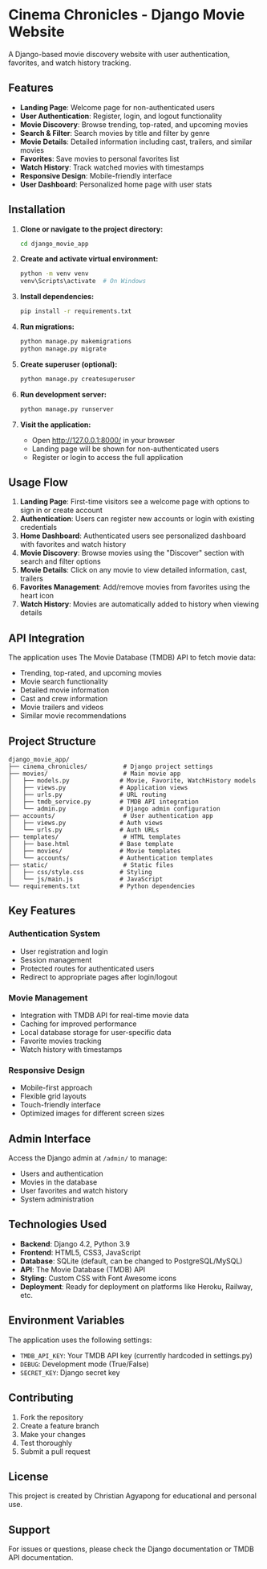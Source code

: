 # Cinema Chronicles - Django Movie Website

A Django-based movie discovery website with user authentication, favorites, and watch history tracking.

## Features

- **Landing Page**: Welcome page for non-authenticated users
- **User Authentication**: Register, login, and logout functionality
- **Movie Discovery**: Browse trending, top-rated, and upcoming movies
- **Search & Filter**: Search movies by title and filter by genre
- **Movie Details**: Detailed information including cast, trailers, and similar movies
- **Favorites**: Save movies to personal favorites list
- **Watch History**: Track watched movies with timestamps
- **Responsive Design**: Mobile-friendly interface
- **User Dashboard**: Personalized home page with user stats

## Installation

1. **Clone or navigate to the project directory:**
   ```bash
   cd django_movie_app
   ```

2. **Create and activate virtual environment:**
   ```bash
   python -m venv venv
   venv\Scripts\activate  # On Windows
   ```

3. **Install dependencies:**
   ```bash
   pip install -r requirements.txt
   ```

4. **Run migrations:**
   ```bash
   python manage.py makemigrations
   python manage.py migrate
   ```

5. **Create superuser (optional):**
   ```bash
   python manage.py createsuperuser
   ```

6. **Run development server:**
   ```bash
   python manage.py runserver
   ```

7. **Visit the application:**
   - Open http://127.0.0.1:8000/ in your browser
   - Landing page will be shown for non-authenticated users
   - Register or login to access the full application

## Usage Flow

1. **Landing Page**: First-time visitors see a welcome page with options to sign in or create account
2. **Authentication**: Users can register new accounts or login with existing credentials
3. **Home Dashboard**: Authenticated users see personalized dashboard with favorites and watch history
4. **Movie Discovery**: Browse movies using the "Discover" section with search and filter options
5. **Movie Details**: Click on any movie to view detailed information, cast, trailers
6. **Favorites Management**: Add/remove movies from favorites using the heart icon
7. **Watch History**: Movies are automatically added to history when viewing details

## API Integration

The application uses The Movie Database (TMDB) API to fetch movie data:
- Trending, top-rated, and upcoming movies
- Movie search functionality
- Detailed movie information
- Cast and crew information
- Movie trailers and videos
- Similar movie recommendations

## Project Structure

```
django_movie_app/
├── cinema_chronicles/          # Django project settings
├── movies/                     # Main movie app
│   ├── models.py              # Movie, Favorite, WatchHistory models
│   ├── views.py               # Application views
│   ├── urls.py                # URL routing
│   ├── tmdb_service.py        # TMDB API integration
│   └── admin.py               # Django admin configuration
├── accounts/                   # User authentication app
│   ├── views.py               # Auth views
│   └── urls.py                # Auth URLs
├── templates/                  # HTML templates
│   ├── base.html              # Base template
│   ├── movies/                # Movie templates
│   └── accounts/              # Authentication templates
├── static/                     # Static files
│   ├── css/style.css          # Styling
│   └── js/main.js             # JavaScript
└── requirements.txt           # Python dependencies
```

## Key Features

### Authentication System
- User registration and login
- Session management
- Protected routes for authenticated users
- Redirect to appropriate pages after login/logout

### Movie Management
- Integration with TMDB API for real-time movie data
- Caching for improved performance
- Local database storage for user-specific data
- Favorite movies tracking
- Watch history with timestamps

### Responsive Design
- Mobile-first approach
- Flexible grid layouts
- Touch-friendly interface
- Optimized images for different screen sizes

## Admin Interface

Access the Django admin at `/admin/` to manage:
- Users and authentication
- Movies in the database
- User favorites and watch history
- System administration

## Technologies Used

- **Backend**: Django 4.2, Python 3.9
- **Frontend**: HTML5, CSS3, JavaScript
- **Database**: SQLite (default, can be changed to PostgreSQL/MySQL)
- **API**: The Movie Database (TMDB) API
- **Styling**: Custom CSS with Font Awesome icons
- **Deployment**: Ready for deployment on platforms like Heroku, Railway, etc.

## Environment Variables

The application uses the following settings:
- `TMDB_API_KEY`: Your TMDB API key (currently hardcoded in settings.py)
- `DEBUG`: Development mode (True/False)
- `SECRET_KEY`: Django secret key

## Contributing

1. Fork the repository
2. Create a feature branch
3. Make your changes
4. Test thoroughly
5. Submit a pull request

## License

This project is created by Christian Agyapong for educational and personal use.

## Support

For issues or questions, please check the Django documentation or TMDB API documentation.
